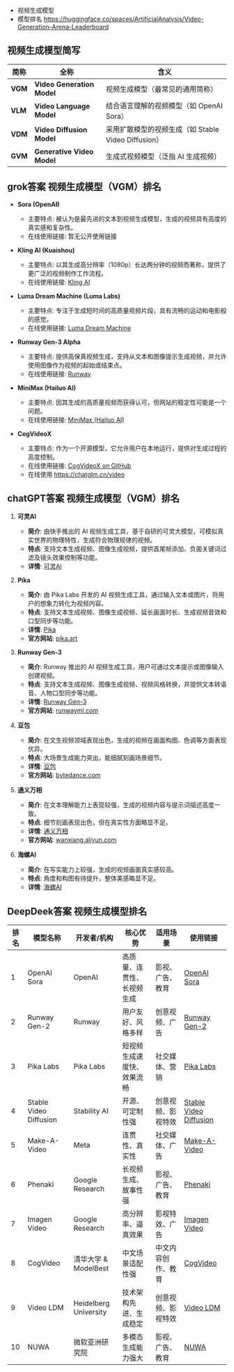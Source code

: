- 视频生成模型
- 模型排名 https://huggingface.co/spaces/ArtificialAnalysis/Video-Generation-Arena-Leaderboard

## 视频生成模型简写
| **简称**  | **全称**                     | **含义** |
|-----------|-----------------------------|---------|
| **VGM**   | **Video Generation Model**   | 视频生成模型（最常见的通用简称） |
| **VLM**   | **Video Language Model**     | 结合语言理解的视频模型（如 OpenAI Sora） |
| **VDM**   | **Video Diffusion Model**    | 采用扩散模型的视频生成（如 Stable Video Diffusion） |
| **GVM**   | **Generative Video Model**   | 生成式视频模型（泛指 AI 生成视频） |


## grok答案 视频生成模型（VGM）排名
- **Sora (OpenAI)**  
    - 主要特点: 被认为是最先进的文本到视频生成模型，生成的视频具有高度的真实感和复杂性。
    - 在线使用链接: 暂无公开使用链接

- **Kling AI (Kuaishou)**  
    - 主要特点: 以其生成高分辨率（1080p）长达两分钟的视频而著称，提供了更广泛的视频制作工作流程。
    - 在线使用链接: [Kling AI](https://kling.kuaishou.com/)

- **Luma Dream Machine (Luma Labs)**  
    - 主要特点: 专注于生成短时间的高质量视频片段，具有流畅的运动和电影般的感觉。
    - 在线使用链接: [Luma Dream Machine](https://lumalabs.ai/dream-machine)

- **Runway Gen-3 Alpha**  
    - 主要特点: 提供高保真视频生成，支持从文本和图像提示生成视频，并允许使用图像作为视频的起始或结束点。
    - 在线使用链接: [Runway](https://runwayml.com/ai-magic-tools/)

- **MiniMax (Hailuo AI)**  
    - 主要特点: 因其生成的高质量视频而获得认可，但网站的稳定性可能是一个问题。
    - 在线使用链接: [MiniMax (Hailuo AI)](https://www.hailuoai.com/)

- **CogVideoX**  
    - 主要特点: 作为一个开源模型，它允许用户在本地运行，提供对生成过程的高度控制。
    - 在线使用链接: [CogVideoX on GitHub](https://github.com/THUDM/CogVideo)
    - 在线使用 https://chatglm.cn/video

## chatGPT答案 视频生成模型（VGM）排名
1. **可灵AI**  
   - **简介**: 由快手推出的 AI 视频生成工具，基于自研的可灵大模型，可模拟真实世界的物理特性，生成符合物理规律的视频。  
   - **特点**: 支持文本生成视频、图像生成视频，提供首尾帧添加、负面关键词过滤及镜头效果控制等功能。  
   - **详情**: [可灵AI](https://www.aibetas.com.cn/p/4033.html?utm_source=chatgpt.com)  

2. **Pika**  
   - **简介**: 由 Pika Labs 开发的 AI 视频生成工具，通过输入文本或图片，将用户的想象力转化为视频内容。  
   - **特点**: 支持文本生成视频、图像生成视频、延长画面时长、生成视频音效和口型同步等功能。  
   - **详情**: [Pika](https://www.aibetas.com.cn/p/4033.html?utm_source=chatgpt.com)  
   - **官方网站**: [pika.art](https://pika.art)  

3. **Runway Gen-3**  
   - **简介**: Runway 推出的 AI 视频生成工具，用户可通过文本提示或图像输入创建视频。  
   - **特点**: 支持文本生成视频、图像生成视频、视频风格转换，并提供文本转语音、人物口型同步等功能。  
   - **详情**: [Runway Gen-3](https://www.aibetas.com.cn/p/4033.html?utm_source=chatgpt.com)  
   - **官方网站**: [runwayml.com](https://runwayml.com)  

4. **豆包**  
   - **简介**: 在文生视频领域表现出色，生成的视频在画面构图、色调等方面表现优异。  
   - **特点**: 大场景生成能力突出，能细腻刻画场景细节。  
   - **详情**: [豆包](https://www.niutoushe.com/92878?utm_source=chatgpt.com)  
   - **官方网站**: [bytedance.com](https://www.bytedance.com)  

5. **通义万相**  
   - **简介**: 在文本理解能力上表现较强，生成的视频内容与提示词描述高度一致。  
   - **特点**: 细节刻画表现出色，但在真实性方面略显不足。  
   - **详情**: [通义万相](https://www.niutoushe.com/92878?utm_source=chatgpt.com)  
   - **官方网站**: [wanxiang.aliyun.com](https://wanxiang.aliyun.com)  

6. **海螺AI**  
   - **简介**: 在写实能力上较强，生成的视频画面真实感较高。  
   - **特点**: 角度和构图有待提升，整体美感略显不足。  
   - **详情**: [海螺AI](https://www.niutoushe.com/92878?utm_source=chatgpt.com)  

## DeepDeek答案 视频生成模型排名
| 排名 | 模型名称                  | 开发者/机构          | 核心优势                                   | 适用场景               | 使用链接                                                                 |
|------|---------------------------|----------------------|--------------------------------------------|------------------------|--------------------------------------------------------------------------|
| 1    | OpenAI Sora               | OpenAI               | 高质量、连贯性、长视频生成                 | 影视、广告、教育       | [OpenAI Sora](https://openai.com/sora)                                   |
| 2    | Runway Gen-2              | Runway               | 用户友好、风格多样                         | 创意视频、广告         | [Runway Gen-2](https://runwayml.com/)                                    |
| 3    | Pika Labs                 | Pika Labs            | 短视频生成速度快、效果流畅                 | 社交媒体、营销         | [Pika Labs](https://pika.art/)                                           |
| 4    | Stable Video Diffusion    | Stability AI         | 开源、可定制性强                           | 创意视频、影视特效     | [Stable Video Diffusion](https://stability.ai/stable-video-diffusion)    |
| 5    | Make-A-Video              | Meta                 | 连贯性、真实性                             | 社交媒体、广告         | [Make-A-Video](https://makeavideo.studio/)                               |
| 6    | Phenaki                   | Google Research      | 长视频生成、故事性强                       | 影视、广告、教育       | [Phenaki](https://phenaki.video/)                                        |
| 7    | Imagen Video              | Google Research      | 高分辨率、逼真效果                         | 影视特效、广告         | [Imagen Video](https://imagen.research.google/video/)                    |
| 8    | CogVideo                  | 清华大学 & ModelBest | 中文场景适配性强                           | 中文内容创作、教育     | [CogVideo](https://cogvideo.github.io/)                                  |
| 9    | Video LDM                 | Heidelberg University| 技术架构先进、生成稳定                     | 创意视频、影视特效     | [Video LDM](https://video-ldm.github.io/)                                |
| 10   | NUWA                      | 微软亚洲研究院       | 多模态生成能力强大                         | 影视、广告、教育       | [NUWA](https://nuwa-video.github.io/)                                    |
